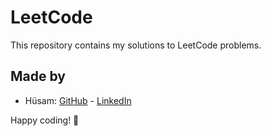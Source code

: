 # LeetCode

This repository contains my solutions to LeetCode problems.

 ## Made by 
 - Hüsam: [GitHub](https://github.com/MrhNabil) - [LinkedIn](https://www.linkedin.com/in/rakib-hossain-nabil/)

 Happy coding! 🚀
